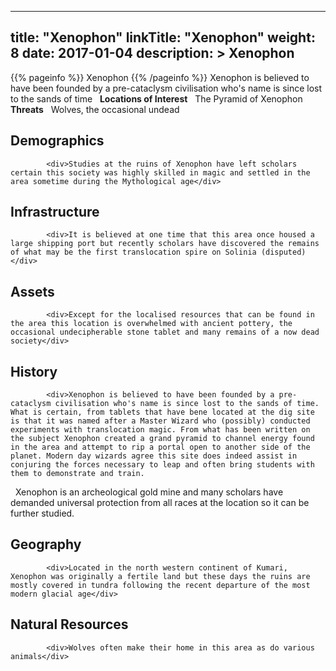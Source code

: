 
---
title: "Xenophon"
linkTitle: "Xenophon"
weight: 8
date: 2017-01-04
description: >
 Xenophon
---

{{% pageinfo %}}
Xenophon
{{% /pageinfo %}}
Xenophon is believed to have been founded by a pre-cataclysm civilisation who's name is since lost to the sands of time <span class="line-spacer d-block"> </span> **Locations of Interest** <span class="line-spacer d-block"> </span> The Pyramid of Xenophon <span class="line-spacer d-block"> </span> **Threats** <span class="line-spacer d-block"> </span> Wolves, the occasional undead

## Demographics


            <div>Studies at the ruins of Xenophon have left scholars certain this society was highly skilled in magic and settled in the area sometime during the Mythological age</div>
              
                      
                       
                
                    

## Infrastructure


            <div>It is believed at one time that this area once housed a large shipping port but recently scholars have discovered the remains of what may be the first translocation spire on Solinia (disputed)</div>
                       
                    

## Assets


            <div>Except for the localised resources that can be found in the area this location is overwhelmed with ancient pottery, the occasional undecipherable stone tablet and many remains of a now dead society</div>
         
               

                    

## History


            <div>Xenophon is believed to have been founded by a pre-cataclysm civilisation who's name is since lost to the sands of time. What is certain, from tablets that have bene located at the dig site is that it was named after a Master Wizard who (possibly) conducted experiments with translocation magic. From what has been written on the subject Xenophon created a grand pyramid to channel energy found in the area and attempt to rip a portal open to another side of the planet. Modern day wizards agree this site does indeed assist in conjuring the forces necessary to leap and often bring students with them to demonstrate and train.
<span class="line-spacer d-block"> </span>
Xenophon is an archeological gold mine and many scholars have demanded universal protection from all races at the location so it can be further studied.</div>
                                    

## Geography


            <div>Located in the north western continent of Kumari, Xenophon was originally a fertile land but these days the ruins are mostly covered in tundra following the recent departure of the most modern glacial age</div>
                            

## Natural Resources


            <div>Wolves often make their home in this area as do various animals</div>
